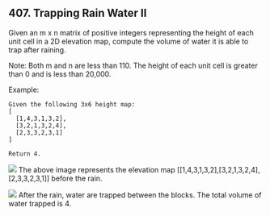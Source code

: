 ## 407. Trapping Rain Water II 

Given an m x n matrix of positive integers representing the height of each unit cell in a 2D elevation map, compute the volume of water it is able to trap after raining.

Note:
Both m and n are less than 110. The height of each unit cell is greater than 0 and is less than 20,000.

Example:
```
Given the following 3x6 height map:  
[  
  [1,4,3,1,3,2],  
  [3,2,1,3,2,4],  
  [2,3,3,2,3,1]  
]  

Return 4.
```
![](https://leetcode.com/static/images/problemset/rainwater_empty.png)
The above image represents the elevation map [[1,4,3,1,3,2],[3,2,1,3,2,4],[2,3,3,2,3,1]] before the rain.

![](https://leetcode.com/static/images/problemset/rainwater_fill.png)
After the rain, water are trapped between the blocks. The total volume of water trapped is 4. 